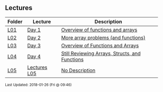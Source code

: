 ## Lectures
| Folder | Lecture | Description|
 | ------------|------------|------------|
 | [L01](L01) | [ Day 1 ]([L01](L01)) | [ Overview of functions and arrays]([L01](L01)) |
 | [L02](L02) | [ Day 2 ]([L02](L02)) | [ More array problems (and functions)]([L02](L02)) |
 | [L03](L03) | [ Day 3 ]([L03](L03)) | [ Overview of Functions and Arrays]([L03](L03)) |
 | [L04](L04) | [ Day 4 ]([L04](L04)) | [ Still Reviewing Arrays, Structs, and Functions]([L04](L04)) |
 | [L05](L05) | [ Lectures L05 ]([L05](L05)) | [ No Description]([L05](L05)) |

<sup>Last Updated: 2018-01-26 (Fri @ 09:46)</sup>